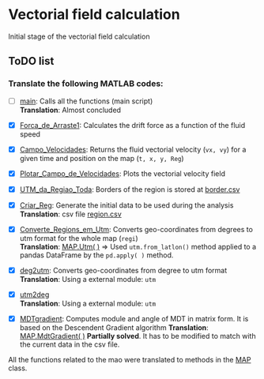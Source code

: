 # Vectorial field calculation

Initial stage of the vectorial field calculation

## ToDO list

### Translate the following MATLAB codes:
- [ ]  [main](../matlab_code/main.m): Calls all the functions (main script)  
    **Translation**: Almost concluded  
- [x]  [Forca_de_Arraste1](../matlab_code/Forca_de_Arraste1.m): Calculates the drift force as a function of the fluid speed  

- [x]  [Campo_Velocidades](../matlab_code/Campo_Velocidades.m): Returns the fluid vectorial velocity (`vx, vy`) for a given time and position on the map (`t, x, y, Reg`)  

- [x]  [Plotar_Campo_de_Velocidades](../matlab_code/Plotar_Campo_de_Velocidades.m): Plots the vectorial velocity field

- [x]  [UTM_da_Regiao_Toda](../matlab_code/UTM_da_Regiao_Toda.m): Borders of the region is stored at [border.csv](./data/borders.csv) 

- [x]  [Criar_Reg](../matlab_code/Criar_Reg.m): Generate the initial data to be used during the analysis  
    **Translation**: csv file [region.csv](./data/region.csv)

- [x]  [Converte_Regions_em_Utm](../matlab_code/Converte_Regions_em_Utm.m): Converts geo-coordinates from degrees to utm format for the whole map (`regi`)  
    **Translation**: [MAP.Utm( )](./map.py) => Used `utm.from_latlon()` method applied to a pandas DataFrame by the `pd.apply( )` method. 
    
- [x]  [deg2utm](../matlab_code/deg2utm.m): Converts geo-coordinates from degree to utm format  
    **Translation**: Using a external module: `utm` 
- [x]  [utm2deg](../matlab_code/utm2deg.m)  
    **Translation**: Using a external module: `utm` 

- [x]  [MDTgradient](../matlab_code/MDTgradient.m): Computes module and angle of MDT in matrix form. It is based on the Descendent Gradient algorithm
    **Translation**: [MAP.MdtGradient( )](./map.py) **Partially solved**. It has to be modified to match with the current data in the csv file.

All the functions related to the mao were translated to methods in the [MAP](./map.py) class.

